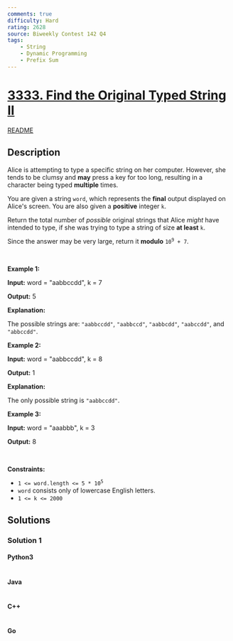 ```yaml
---
comments: true
difficulty: Hard
rating: 2628
source: Biweekly Contest 142 Q4
tags:
    - String
    - Dynamic Programming
    - Prefix Sum
---
```


<!-- problem:start -->

# [3333. Find the Original Typed String II](https://leetcode.com/problems/find-the-original-typed-string-ii)

[README](/solution/3300-3399/3333.Find%20the%20Original%20Typed%20String%20II/README.md)

## Description

<!-- description:start -->

<p>Alice is attempting to type a specific string on her computer. However, she tends to be clumsy and <strong>may</strong> press a key for too long, resulting in a character being typed <strong>multiple</strong> times.</p>

<p>You are given a string <code>word</code>, which represents the <strong>final</strong> output displayed on Alice&#39;s screen. You are also given a <strong>positive</strong> integer <code>k</code>.</p>

<p>Return the total number of <em>possible</em> original strings that Alice <em>might</em> have intended to type, if she was trying to type a string of size <strong>at least</strong> <code>k</code>.</p>

<p>Since the answer may be very large, return it <strong>modulo</strong> <code>10<sup>9</sup> + 7</code>.</p>

<p>&nbsp;</p>
<p><strong class="example">Example 1:</strong></p>

<div class="example-block">
<p><strong>Input:</strong> <span class="example-io">word = &quot;aabbccdd&quot;, k = 7</span></p>

<p><strong>Output:</strong> <span class="example-io">5</span></p>

<p><strong>Explanation:</strong></p>

<p>The possible strings are: <code>&quot;aabbccdd&quot;</code>, <code>&quot;aabbccd&quot;</code>, <code>&quot;aabbcdd&quot;</code>, <code>&quot;aabccdd&quot;</code>, and <code>&quot;abbccdd&quot;</code>.</p>
</div>

<p><strong class="example">Example 2:</strong></p>

<div class="example-block">
<p><strong>Input:</strong> <span class="example-io">word = &quot;aabbccdd&quot;, k = 8</span></p>

<p><strong>Output:</strong> <span class="example-io">1</span></p>

<p><strong>Explanation:</strong></p>

<p>The only possible string is <code>&quot;aabbccdd&quot;</code>.</p>
</div>

<p><strong class="example">Example 3:</strong></p>

<div class="example-block">
<p><strong>Input:</strong> <span class="example-io">word = &quot;aaabbb&quot;, k = 3</span></p>

<p><strong>Output:</strong> <span class="example-io">8</span></p>
</div>

<p>&nbsp;</p>
<p><strong>Constraints:</strong></p>

<ul>
	<li><code>1 &lt;= word.length &lt;= 5 * 10<sup>5</sup></code></li>
	<li><code>word</code> consists only of lowercase English letters.</li>
	<li><code>1 &lt;= k &lt;= 2000</code></li>
</ul>

<!-- description:end -->

## Solutions

<!-- solution:start -->

### Solution 1

<!-- tabs:start -->

#### Python3

```python

```

#### Java

```java

```

#### C++

```cpp

```

#### Go

```go

```

<!-- tabs:end -->

<!-- solution:end -->

<!-- problem:end -->

